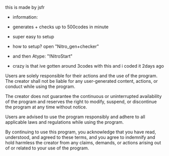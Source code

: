 this is made by jsfr

- information:

- generates + checks up to 500codes in minute
- super easy to setup
- how to setup? open "Nitro_gen+checker"
- and then Atype: "!NitroStart"

- crazy is that ive gotten around 3codes with this
and i coded it 2days ago



Users are solely responsible for their actions and the use of the program. The creator shall not be liable for any user-generated content, actions, or conduct while using the program.

The creator does not guarantee the continuous or uninterrupted availability of the program and reserves the right to modify, suspend, or discontinue the program at any time without notice.

Users are advised to use the program responsibly and adhere to all applicable laws and regulations while using the program.

By continuing to use this program, you acknowledge that you have read, understood, and agreed to these terms, and you agree to indemnify and hold harmless the creator from any claims, demands, or actions arising out of or related to your use of the program.
